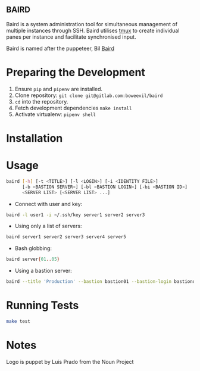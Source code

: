 BAIRD
---

Baird is a system administration tool for simultaneous management of
multiple instances through SSH. Baird utilises
[tmux](https://tmux.github.io/) to create individual panes per instance
and facilitate synchronised input.

Baird is named after the puppeteer, Bil
[Baird](https://en.wikipedia.org/wiki/Bil_Baird)

# Preparing the Development

1.  Ensure `pip` and `pipenv` are installed.
2.  Clone repository: `git clone git@gitlab.com:boweevil/baird`
3.  `cd` into the repository.
4.  Fetch development dependencies `make install`
5.  Activate virtualenv: `pipenv shell`

# Installation

# Usage

``` bash
baird [-h] [-t <TITLE>] [-l <LOGIN>] [-i <IDENTITY FILE>]
      [-b <BASTION SERVER>] [-bl <BASTION LOGIN>] [-bi <BASTION ID>]
      <SERVER LIST> [<SERVER LIST> ...]
```

-   Connect with user and key:

``` bash
baird -l user1 -i ~/.ssh/key server1 server2 server3
```

-   Using only a list of servers:

``` bash
baird server1 server2 server3 server4 server5
```

-   Bash globbing:

``` bash
baird server{01..05}
```

-   Using a bastion server:

``` bash
baird --title 'Production' --bastion bastion01 --bastion-login bastionuser --bastion-id ~/.ssh/bastionkey --login serveruser --identityfile ~/.ssh/serverkey server{1..3}
```

# Running Tests

``` bash
make test
```

# Notes

Logo is puppet by Luis Prado from the Noun Project
